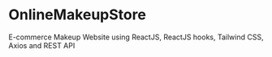 # OnlineMakeupStore
E-commerce Makeup Website using ReactJS, ReactJS hooks, Tailwind CSS, Axios and REST API
